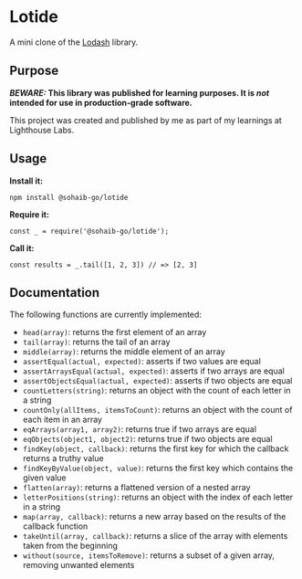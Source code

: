 # Lotide

A mini clone of the [Lodash](https://lodash.com) library.


## Purpose

**_BEWARE:_ This library was published for learning purposes. It is _not_ intended for use in production-grade software.**

This project was created and published by me as part of my learnings at Lighthouse Labs. 

## Usage

**Install it:**

`npm install @sohaib-go/lotide`

**Require it:**

`const _ = require('@sohaib-go/lotide');`

**Call it:**

`const results = _.tail([1, 2, 3]) // => [2, 3]`

## Documentation

The following functions are currently implemented:

* `head(array)`: returns the first element of an array
* `tail(array)`: returns the tail of an array
* `middle(array)`: returns the middle element of an array
* `assertEqual(actual, expected)`: asserts if two values are equal
* `assertArraysEqual(actual, expected)`: asserts if two arrays are equal
* `assertObjectsEqual(actual, expected)`: asserts if two objects are equal
* `countLetters(string)`: returns an object with the count of each letter in a string
* `countOnly(allItems, itemsToCount)`: returns an object with the count of each item in an array
* `eqArrays(array1, array2)`: returns true if two arrays are equal
* `eqObjects(object1, object2)`: returns true if two objects are equal
* `findKey(object, callback)`: returns the first key for which the callback returns a truthy value
* `findKeyByValue(object, value)`: returns the first key which contains the given value
* `flatten(array)`: returns a flattened version of a nested array
* `letterPositions(string)`: returns an object with the index of each letter in a string
* `map(array, callback)`: returns a new array based on the results of the callback function
* `takeUntil(array, callback)`: returns a slice of the array with elements taken from the beginning
* `without(source, itemsToRemove)`: returns a subset of a given array, removing unwanted elements

